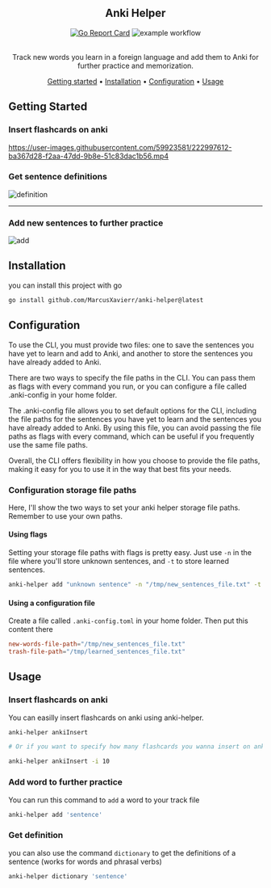 <section align="center">

# Anki Helper
[![Go Report Card](https://goreportcard.com/badge/github.com/MarcusXavierr/anki-helper)](https://goreportcard.com/report/github.com/MarcusXavierr/anki-helper)
![example workflow](https://github.com/MarcusXavierr/anki-helper/actions/workflows/go.yml/badge.svg)

<br/>
Track new words you learn in a foreign language and add them to Anki for further practice and memorization. 

[Getting started](#getting-started) •
[Installation](#installation) •
[Configuration](#configuration) •
[Usage](#usage)

</section>

## Getting Started

### Insert flashcards on anki

https://user-images.githubusercontent.com/59923581/222997612-ba367d28-f2aa-47dd-9b8e-51c83dac1b56.mp4

### Get sentence definitions

![definition](https://user-images.githubusercontent.com/59923581/220511647-44ac85d3-a1cc-4eef-ae78-114f41dc45b8.gif)
<hr>

### Add new sentences to further practice

![add](https://user-images.githubusercontent.com/59923581/220512928-f4a311f8-256c-4af0-8e98-279b7775fb88.gif)

## Installation
you can install this project with go
```bash
go install github.com/MarcusXavierr/anki-helper@latest
```
## Configuration
To use the CLI, you must provide two files: one to save the sentences you have yet to learn and add to Anki, and another to store the sentences you have already added to Anki.

There are two ways to specify the file paths in the CLI. You can pass them as flags with every command you run, or you can configure a file called .anki-config in your home folder.

The .anki-config file allows you to set default options for the CLI, including the file paths for the sentences you have yet to learn and the sentences you have already added to Anki. By using this file, you can avoid passing the file paths as flags with every command, which can be useful if you frequently use the same file paths.

Overall, the CLI offers flexibility in how you choose to provide the file paths, making it easy for you to use it in the way that best fits your needs.

### Configuration storage file paths
Here, I'll show the two ways to set your anki helper storage file paths. Remember to use your own paths.

#### Using flags
Setting your storage file paths with flags is pretty easy. Just use `-n` in the file where you'll store unknown sentences, and `-t` to store learned sentences.

```bash
anki-helper add "unknown sentence" -n "/tmp/new_sentences_file.txt" -t "/tmp/learned_sentences_file.txt"
```
#### Using a configuration file
Create a file called `.anki-config.toml` in your home folder. Then put this content there
```toml
new-words-file-path="/tmp/new_sentences_file.txt"
trash-file-path="/tmp/learned_sentences_file.txt"
```

## Usage

### Insert flashcards on anki
You can easilly insert flashcards on anki using anki-helper.
```bash
anki-helper ankiInsert

# Or if you want to specify how many flashcards you wanna insert on anki, use the -i flag

anki-helper ankiInsert -i 10
```

### Add word to further practice
You can run this command to `add` a word to your track file

```bash
anki-helper add 'sentence'
```
### Get definition
you can also use the command `dictionary` to get the definitions of a sentence (works for words and phrasal verbs)

```bash
anki-helper dictionary 'sentence'
```
